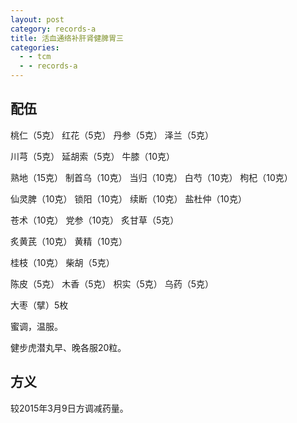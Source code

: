 ```yaml
---
layout: post
category: records-a
title: 活血通络补肝肾健脾胃三
categories:
  - - tcm
  - - records-a
---
```


## 配伍 ##

桃仁（5克） 红花（5克） 丹参（5克） 泽兰（5克）

川芎（5克） 延胡索（5克） 牛膝（10克）

熟地（15克） 制首乌（10克） 当归（10克） 白芍（10克） 枸杞（10克）

仙灵脾（10克） 锁阳（10克） 续断（10克） 盐杜仲（10克）

苍术（10克） 党参（10克） 炙甘草（5克）

炙黄芪（10克） 黄精（10克）

桂枝（10克） 柴胡（5克） 

陈皮（5克） 木香（5克） 枳实（5克） 乌药（5克）

大枣（擘）5枚

蜜调，温服。

健步虎潜丸早、晚各服20粒。

## 方义 ##

较2015年3月9日方调减药量。
